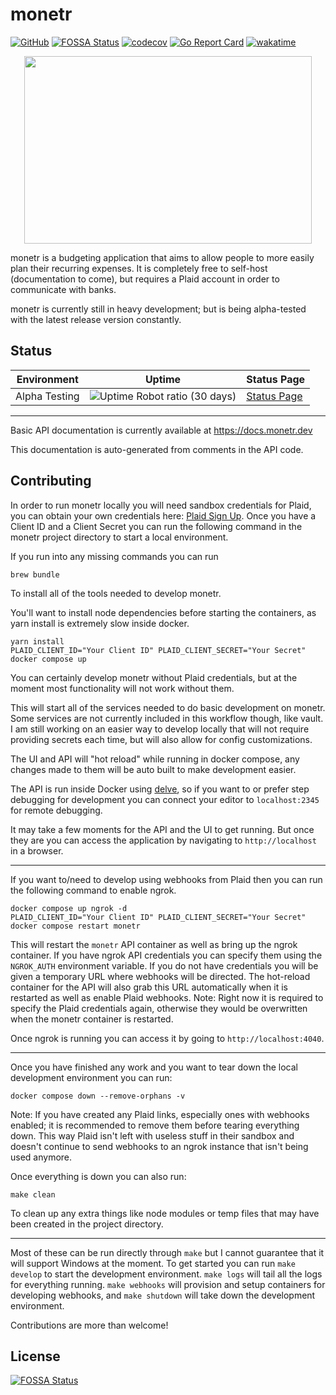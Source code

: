 # monetr

[![GitHub](https://github.com/monetr/monetr/actions/workflows/main.yaml/badge.svg?event=push)](https://github.com/monetr/monetr/actions/workflows/main.yaml)
[![FOSSA Status](https://app.fossa.com/api/projects/git%2Bgithub.com%2Fmonetr%2Fmonetr.svg?type=shield)](https://app.fossa.com/projects/git%2Bgithub.com%2Fmonetr%2Fmonetr?ref=badge_shield)
[![codecov](https://codecov.io/gh/monetr/monetr/branch/main/graph/badge.svg?token=4BRVTD3VSJ)](https://codecov.io/gh/monetr/monetr)
[![Go Report Card](https://goreportcard.com/badge/github.com/monetr/monetr)](https://goreportcard.com/report/github.com/monetr/monetr)
[![wakatime](https://wakatime.com/badge/user/e7d2c225-af72-41dc-bf39-f4a8108dc790/project/30965d1c-e425-4da3-9a31-7b1ca82dfaef.svg)](https://wakatime.com/badge/user/e7d2c225-af72-41dc-bf39-f4a8108dc790/project/30965d1c-e425-4da3-9a31-7b1ca82dfaef)

<p align="center">
  <img width="460" height="300" src="https://raw.githubusercontent.com/monetr/monetr/main/ui/assets/logo.svg">
</p>

monetr is a budgeting application that aims to allow people to more easily plan their recurring expenses. It is
completely free to self-host (documentation to come), but requires a Plaid account in order to communicate with banks.

monetr is currently still in heavy development; but is being alpha-tested with the latest release version constantly.

## Status

| Environment   | Uptime                                                                                                        | Status Page                                                       |
| ------------- | ------------------------------------------------------------------------------------------------------------- | ----------------------------------------------------------------- |
| Alpha Testing | ![Uptime Robot ratio (30 days)](https://img.shields.io/uptimerobot/ratio/m789641931-ce8fe24a641913b47027297d) | [Status Page](https://stats.uptimerobot.com/zAjyOcGm7E/789641931) |

---

Basic API documentation is currently available at https://docs.monetr.dev

This documentation is auto-generated from comments in the API code.

## Contributing

In order to run monetr locally you will need sandbox credentials for Plaid, you can obtain your own credentials here:
[Plaid Sign Up](https://dashboard.plaid.com/signup). Once you have a Client ID and a Client Secret you can run the
following command in the monetr project directory to start a local environment.

If you run into any missing commands you can run

```shell
brew bundle
```

To install all of the tools needed to develop monetr.

You'll want to install node dependencies before starting the containers, as yarn install is extremely slow inside
docker.

```shell
yarn install
PLAID_CLIENT_ID="Your Client ID" PLAID_CLIENT_SECRET="Your Secret" docker compose up
```

You can certainly develop monetr without Plaid credentials, but at the moment most functionality will not work without
them.

This will start all of the services needed to do basic development on monetr. Some services are not currently included
in this workflow though, like vault. I am still working on an easier way to develop locally that will not require
providing secrets each time, but will also allow for config customizations.

The UI and API will "hot reload" while running in docker compose, any changes made to them will be auto built to make
development easier.

The API is run inside Docker using [delve](https://github.com/go-delve/delve), so if you want to or prefer step
debugging for development you can connect your editor to `localhost:2345` for remote debugging.

It may take a few moments for the API and the UI to get running. But once they are you can access the application by
navigating to `http://localhost` in a browser.

---

If you want to/need to develop using webhooks from Plaid then you can run the following command to enable ngrok.

```shell
docker compose up ngrok -d
PLAID_CLIENT_ID="Your Client ID" PLAID_CLIENT_SECRET="Your Secret" docker compose restart monetr
```

This will restart the `monetr` API container as well as bring up the ngrok container. If you have ngrok API credentials
you can specify them using the `NGROK_AUTH` environment variable. If you do not have credentials you will be given a
temporary URL where webhooks will be directed. The hot-reload container for the API will also grab this URL
automatically when it is restarted as well as enable Plaid webhooks. Note: Right now it is required to specify the Plaid
credentials again, otherwise they would be overwritten when the monetr container is restarted.

Once ngrok is running you can access it by going to `http://localhost:4040`.

---

Once you have finished any work and you want to tear down the local development environment you can run:

```shell
docker compose down --remove-orphans -v
```

Note: If you have created any Plaid links, especially ones with webhooks enabled; it is recommended to remove them
before tearing everything down. This way Plaid isn't left with useless stuff in their sandbox and doesn't continue to
send webhooks to an ngrok instance that isn't being used anymore.

Once everything is down you can also run:

```shell
make clean
```

To clean up any extra things like node modules or temp files that may have been created in the project directory.

---

Most of these can be run directly through `make` but I cannot guarantee that it will support Windows at the moment. To
get started you can run `make develop` to start the development environment. `make logs` will tail all the logs for
everything running. `make webhooks` will provision and setup containers for developing webhooks, and `make shutdown`
will take down the development environment.

Contributions are more than welcome!

## License

[![FOSSA Status](https://app.fossa.com/api/projects/git%2Bgithub.com%2Fmonetr%2Fmonetr.svg?type=large)](https://app.fossa.com/projects/git%2Bgithub.com%2Fmonetr%2Fmonetr?ref=badge_large)
